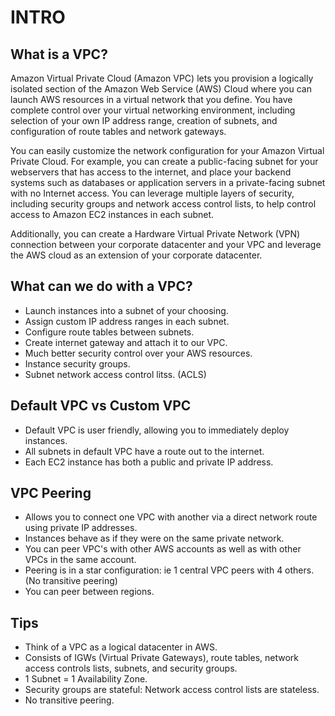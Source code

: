 # INTRO
## What is a VPC?

Amazon Virtual Private Cloud (Amazon VPC) lets you provision a logically isolated section of the Amazon Web Service (AWS) Cloud where you can launch AWS resources in a virtual network that you define. You have complete control over your virtual networking environment, including selection of your own IP address range, creation of subnets, and configuration of route tables and network gateways.

You can easily customize the network configuration for your Amazon Virtual Private Cloud. For example, you can create a public-facing subnet for your webservers that has access to the internet, and place your backend systems such as databases or application servers in a private-facing subnet with no Internet access. You can leverage multiple layers of security, including security groups and network access control lists, to help control access to Amazon EC2 instances in each subnet.

Additionally, you can create a Hardware Virtual Private Network (VPN) connection between your corporate datacenter and your VPC and leverage the AWS cloud as an extension of your corporate datacenter.

## What can we do with a VPC?

- Launch instances into a subnet of your choosing.
- Assign custom IP address ranges in each subnet.
- Configure route tables between subnets.
- Create internet gateway and attach it to our VPC.
- Much better security control over your AWS resources.
- Instance security groups.
- Subnet network access control litss. (ACLS)

## Default VPC vs Custom VPC

- Default VPC is user friendly, allowing you to immediately deploy instances.
- All subnets in default VPC have a route out to the internet.
- Each EC2 instance has both a public and private IP address.

## VPC Peering

- Allows you to connect one VPC with another via a direct network route using private IP addresses.
- Instances behave as if they were on the same private network.
- You can peer VPC's with other AWS accounts as well as with other VPCs in the same account.
- Peering is in a star configuration: ie 1 central VPC peers with 4 others. (No transitive peering)
- You can peer between regions.

## Tips

- Think of a VPC as a logical datacenter in AWS.
- Consists of IGWs (Virtual Private Gateways), route tables, network access controls lists, subnets, and security groups.
- 1 Subnet = 1 Availability Zone.
- Security groups are stateful: Network access control lists are stateless.
- No transitive peering.